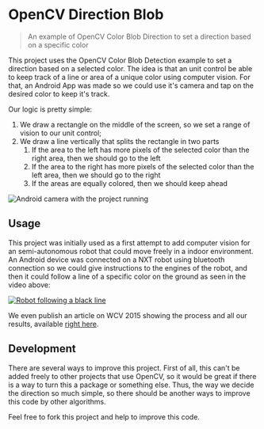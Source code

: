 # OpenCV Direction Blob
> An example of OpenCV Color Blob Direction to set a direction based on a specific color

This project uses the OpenCV Color Blob Detection example to set a direction based on a selected color. The idea is that an unit control be able to keep track of a line or area of a unique color using computer vision. For that, an Android App was made so we could use it's camera and tap on the desired color to keep it's track.

Our logic is pretty simple:
1. We draw a rectangle on the middle of the screen, so we set a range of vision to our unit control;
2. We draw a line vertically that splits the rectangle in two parts
    1. If the area to the left has more pixels of the selected color than the right area, then we should go to the left
    2. If the area to the right has more pixels of the selected color than the left area, then we should go to the right
    3. If the areas are equally colored, then we should keep ahead

![Android camera with the project running](http://mariotoledo.github.io/opencv-direction-blob/docs/camera.jpg)

## Usage
This project was initially used as a first attempt to add computer vision for an semi-autonomous robot that could move freely in a indoor environment. An Android device was connected on a NXT robot using bluetooth connection so we could give instructions to the engines of the robot, and then it could follow a line of a specific color on the ground as seen in the video above:

[![Robot following a black line](https://img.youtube.com/vi/cxLMny_5SNs/0.jpg)](https://www.youtube.com/watch?v=cxLMny_5SNs)

We even publish an article on WCV 2015 showing the process and all our results, available [right here](http://www.lbd.dcc.ufmg.br/colecoes/wvc/2015/020.pdf).

## Development

There are several ways to improve this project. First of all, this can't be added freely to other projects that use OpenCV, so it would be great if there is a way to turn this a package or something else. Thus, the way we decide the direction so much simple, so there should be another ways to improve this code by other algorithms.

Feel free to fork this project and help to improve this code.
